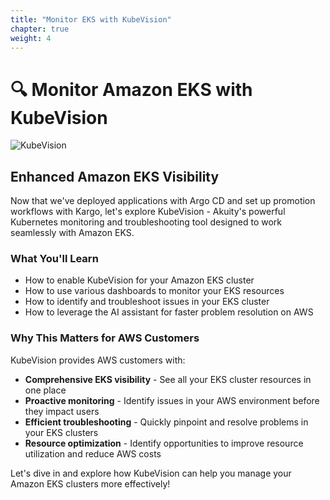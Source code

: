 ```yaml
---
title: "Monitor EKS with KubeVision"
chapter: true
weight: 4
---
```


# 🔍 Monitor Amazon EKS with KubeVision

![KubeVision](/images/KubeVisionExplorer.png)

## Enhanced Amazon EKS Visibility

Now that we've deployed applications with Argo CD and set up promotion workflows with Kargo, let's explore KubeVision - Akuity's powerful Kubernetes monitoring and troubleshooting tool designed to work seamlessly with Amazon EKS.

### What You'll Learn

- How to enable KubeVision for your Amazon EKS cluster
- How to use various dashboards to monitor your EKS resources
- How to identify and troubleshoot issues in your EKS cluster
- How to leverage the AI assistant for faster problem resolution on AWS

### Why This Matters for AWS Customers

KubeVision provides AWS customers with:

- **Comprehensive EKS visibility** - See all your EKS cluster resources in one place
- **Proactive monitoring** - Identify issues in your AWS environment before they impact users
- **Efficient troubleshooting** - Quickly pinpoint and resolve problems in your EKS clusters
- **Resource optimization** - Identify opportunities to improve resource utilization and reduce AWS costs

Let's dive in and explore how KubeVision can help you manage your Amazon EKS clusters more effectively!
